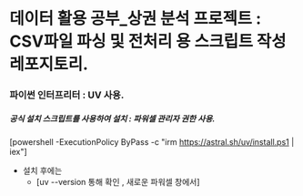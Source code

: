 # 데이터 활용 공부\_상권 분석 프로젝트 : CSV파일 파싱 및 전처리 용 스크립트 작성 레포지토리.

### 파이썬 인터프리터 : UV 사용.

##### 공식 설치 스크립트를 사용하여 설치 : 파워셀 관리자 권한 사용.

[powershell -ExecutionPolicy ByPass -c "irm https://astral.sh/uv/install.ps1 | iex"]

- 설치 후에는
  - [uv --version 통해 확인 , 새로운 파워셀 창에서]
